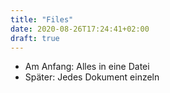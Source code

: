 ```yaml
---
title: "Files"
date: 2020-08-26T17:24:41+02:00
draft: true
---
```


* Am Anfang: Alles in eine Datei
* Später: Jedes Dokument einzeln